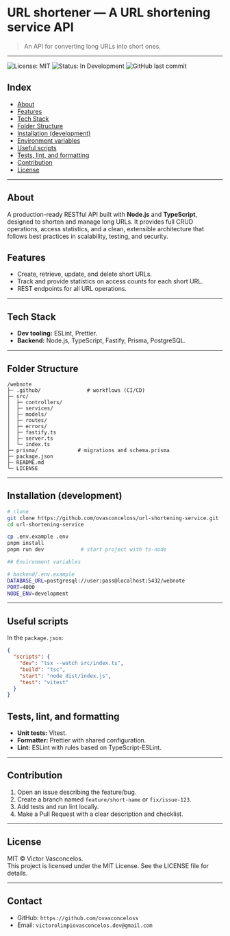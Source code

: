 # URL shortener — A URL shortening service API

> An API for converting long URLs into short ones.

---

![License: MIT](https://img.shields.io/badge/license-MIT-blue)
![Status: In Development](https://img.shields.io/badge/Status-In_Development-red)
![GitHub last commit](https://img.shields.io/github/last-commit/ovasconceloss/url-shortening-service)

## Index

* [About](#about)
* [Features](#Features)
* [Tech Stack](#tech-stack)
* [Folder Structure](#folder-structure)
* [Installation (development)](#installation-development)
* [Environment variables](#environment-variables)
* [Useful scripts](#useful-scripts)
* [Tests, lint, and formatting](#tests-lint-and-formatting)
* [Contribution](#contribution)
* [License](#license)

---

## About

A production-ready RESTful API built with **Node.js** and **TypeScript**, designed to shorten and manage long URLs. It provides full CRUD operations, access statistics, and a clean, extensible architecture that follows best practices in scalability, testing, and security.

## Features

* Create, retrieve, update, and delete short URLs.
* Track and provide statistics on access counts for each short URL.
* REST endpoints for all URL operations.

---

## Tech Stack

* **Dev tooling:** ESLint, Prettier.
* **Backend:** Node.js, TypeScript, Fastify, Prisma, PostgreSQL.

---

## Folder Structure

```
/webnote
├─ .github/               # workflows (CI/CD)
├─ src/
│  ├─ controllers/
│  ├─ services/
│  ├─ models/
│  ├─ routes/
│  ├─ errors/
│  ├─ fastify.ts
│  ├─ server.ts
│  └─ index.ts
├─ prisma/             # migrations and schema.prisma
├─ package.json
├─ README.md
└─ LICENSE
```

---

## Installation (development)

```bash
# clone
git clone https://github.com/ovasconceloss/url-shortening-service.git
cd url-shortening-service

cp .env.example .env
pnpm install
pnpm run dev            # start project with ts-node

## Environment variables

# backend/.env.example
DATABASE_URL=postgresql://user:pass@localhost:5432/webnote
PORT=4000
NODE_ENV=development
```

---

## Useful scripts

In the `package.json`:

```json
{
  "scripts": {
    "dev": "tsx --watch src/index.ts",
    "build": "tsc",
    "start": "node dist/index.js",
    "test": "vitest"
  }
}
```

## Tests, lint, and formatting

* **Unit tests:** Vitest.
* **Formatter:** Prettier with shared configuration.
* **Lint:** ESLint with rules based on TypeScript-ESLint.

---

## Contribution

1. Open an issue describing the feature/bug.
2. Create a branch named `feature/short-name` or `fix/issue-123`.
3. Add tests and run lint locally.
4. Make a Pull Request with a clear description and checklist.

---

## License

MIT © Victor Vasconcelos.
</br>
This project is licensed under the MIT License. See the LICENSE file for details.

---

## Contact

* GitHub: `https://github.com/ovasconceloss`
* Email: `victorolimpiovasconcelos.dev@gmail.com`